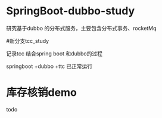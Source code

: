 # SpringBoot-dubbo-study
研究基于dubbo 的分布式服务，主要包含分布式事务、rocketMq


#新分支tcc_study

记录tcc 结合spring boot 和dubbo的过程

springboot +dubbo +ttc 已正常运行

# 库存核销demo

todo




